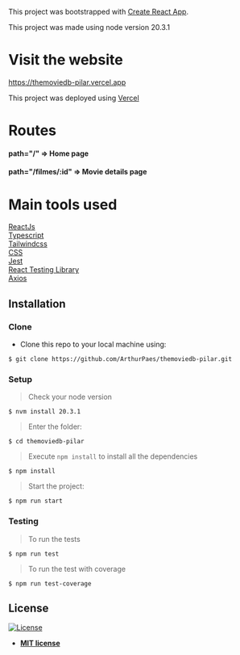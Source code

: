 This project was bootstrapped with [Create React App](https://github.com/facebook/create-react-app).

This project was made using node version 20.3.1

# Visit the website

https://themoviedb-pilar.vercel.app

This project was deployed using <a href="https://vercel.com/">Vercel</a> <br/>

# Routes

#### path="/" => Home page

#### path="/filmes/:id" => Movie details page

# Main tools used

<a href="https://react.dev/">ReactJs</a> <br/>
<a href="https://www.typescriptlang.org/">Typescript</a> <br/>
<a href="https://tailwindcss.com/">Tailwindcss</a> <br/>
<a href="https://developer.mozilla.org/pt-BR/docs/Web/CSS">CSS</a> <br/>
<a href="https://jestjs.io/pt-BR/">Jest</a> <br/>
<a href="https://testing-library.com/docs/react-testing-library/intro/">React Testing Library</a> <br/>
<a href="https://axios-http.com/ptbr/docs/intro">Axios</a> <br/>

## Installation

### Clone

- Clone this repo to your local machine using:

```shell
$ git clone https://github.com/ArthurPaes/themoviedb-pilar.git
```

### Setup

> Check your node version

```shell
$ nvm install 20.3.1
```

> Enter the folder:

```shell
$ cd themoviedb-pilar
```

> Execute `npm install` to install all the dependencies

```shell
$ npm install
```

> Start the project:

```shell
$ npm run start
```

### Testing

> To run the tests

```shell
$ npm run test
```

> To run the test with coverage

```shell
$ npm run test-coverage
```

## License

[![License](http://img.shields.io/:license-mit-blue.svg?style=flat-square)](http://badges.mit-license.org)

- **[MIT license](http://opensource.org/licenses/mit-license.php)**
